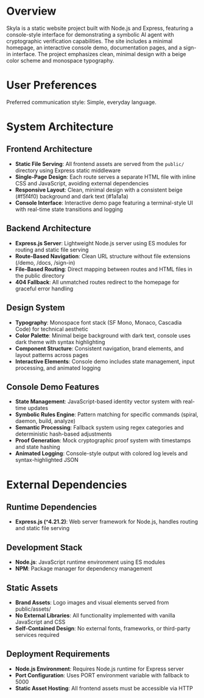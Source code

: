 # Overview

Skyla is a static website project built with Node.js and Express, featuring a console-style interface for demonstrating a symbolic AI agent with cryptographic verification capabilities. The site includes a minimal homepage, an interactive console demo, documentation pages, and a sign-in interface. The project emphasizes clean, minimal design with a beige color scheme and monospace typography.

# User Preferences

Preferred communication style: Simple, everyday language.

# System Architecture

## Frontend Architecture
- **Static File Serving**: All frontend assets are served from the `public/` directory using Express static middleware
- **Single-Page Design**: Each route serves a separate HTML file with inline CSS and JavaScript, avoiding external dependencies
- **Responsive Layout**: Clean, minimal design with a consistent beige (#f5f4f0) background and dark text (#1a1a1a)
- **Console Interface**: Interactive demo page featuring a terminal-style UI with real-time state transitions and logging

## Backend Architecture
- **Express.js Server**: Lightweight Node.js server using ES modules for routing and static file serving
- **Route-Based Navigation**: Clean URL structure without file extensions (/demo, /docs, /sign-in)
- **File-Based Routing**: Direct mapping between routes and HTML files in the public directory
- **404 Fallback**: All unmatched routes redirect to the homepage for graceful error handling

## Design System
- **Typography**: Monospace font stack (SF Mono, Monaco, Cascadia Code) for technical aesthetic
- **Color Palette**: Minimal beige background with dark text, console uses dark theme with syntax highlighting
- **Component Structure**: Consistent navigation, brand elements, and layout patterns across pages
- **Interactive Elements**: Console demo includes state management, input processing, and animated logging

## Console Demo Features
- **State Management**: JavaScript-based identity vector system with real-time updates
- **Symbolic Rules Engine**: Pattern matching for specific commands (spiral, daemon, build, analyze)
- **Semantic Processing**: Fallback system using regex categories and deterministic hash-based adjustments
- **Proof Generation**: Mock cryptographic proof system with timestamps and state hashing
- **Animated Logging**: Console-style output with colored log levels and syntax-highlighted JSON

# External Dependencies

## Runtime Dependencies
- **Express.js (^4.21.2)**: Web server framework for Node.js, handles routing and static file serving

## Development Stack
- **Node.js**: JavaScript runtime environment using ES modules
- **NPM**: Package manager for dependency management

## Static Assets
- **Brand Assets**: Logo images and visual elements served from public/assets/
- **No External Libraries**: All functionality implemented with vanilla JavaScript and CSS
- **Self-Contained Design**: No external fonts, frameworks, or third-party services required

## Deployment Requirements
- **Node.js Environment**: Requires Node.js runtime for Express server
- **Port Configuration**: Uses PORT environment variable with fallback to 5000
- **Static Asset Hosting**: All frontend assets must be accessible via HTTP